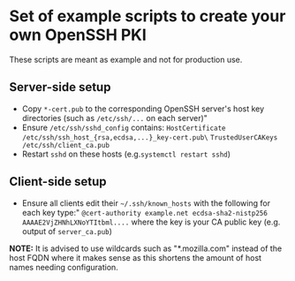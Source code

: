 # Set of example scripts to create your own OpenSSH PKI

These scripts are meant as example and not for production use.

## Server-side setup

- Copy `*-cert.pub` to the corresponding OpenSSH server's host key directories (such as `/etc/ssh/...` on each server)"
- Ensure `/etc/ssh/sshd_config` contains:
  `HostCertificate /etc/ssh/ssh_host_{rsa,ecdsa,...}_key-cert.pub\`
  `TrustedUserCAKeys /etc/ssh/client_ca.pub`
- Restart `sshd` on these hosts (e.g.`systemctl restart sshd`)

## Client-side setup

- Ensure all clients edit their `~/.ssh/known_hosts` with the following for each key type:"
  `@cert-authority example.net ecdsa-sha2-nistp256 AAAAE2VjZHNhLXNoYTItbml....` where the key is your CA public key
  (e.g. output of `server_ca.pub`)

**NOTE:** It is advised to use wildcards such as "\*.mozilla.com" instead of the host FQDN where it makes sense as
this shortens the amount of host names needing configuration.
